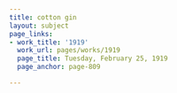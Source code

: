 ```yaml
---
title: cotton gin
layout: subject
page_links:
- work_title: '1919'
  work_url: pages/works/1919
  page_title: Tuesday, February 25, 1919
  page_anchor: page-809

---
```

